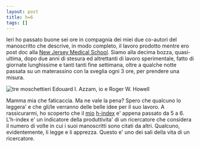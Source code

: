 ```yaml
---
layout: post
title: h=6
tags: []
---
```


Ieri ho passato buone sei ore in compagnia dei miei due co-autori del manoscritto che descrive, in modo completo, il lavoro prodotto mentre ero post doc alla [New Jersey Medical School](http://njms.umdnj.edu/). Siamo alla decima bozza, quasi-ultima, dopo due anni di stesura ed altrettanti di lavoro sperimentale, fatto di giornate lunghissime e tanti tanti fine settimana, oltre a qualche notte passata su un materassino con la sveglia ogni 3 ore, per prendere una misura.

![tre moschettieri](http://www.galileonet.it/postdoc/images/10t.jpg  "tre moschettieri")
Edouard I. Azzam, io e Roger W. Howell

Mamma mia che faticaccia. Ma ne vale la pena? Spero che qualcuno lo leggera' e che gli/le verranno delle belle idee per il suo lavoro. A rassicurarmi, ho scoperto che il [mio](http://www.researcherid.com/rid/B-2817-2008) [h-index](http://it.wikipedia.org/wiki/H-index) e' appena passato da 5 a 6. L'h-index e' un indicatore della produttivita' di un ricercatore che considera il numero di volte in cui i suoi manoscritti sono citati da altri.
Qualcuno, evidentemente, li legge e li apprezza. Questo e' uno dei sali della vita di un ricercatore.
